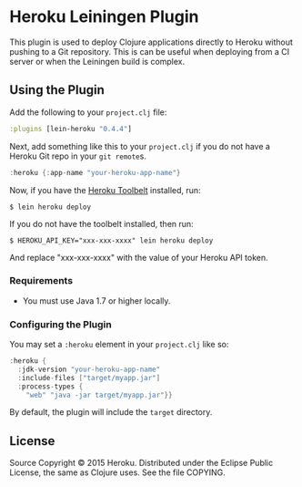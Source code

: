 Heroku Leiningen Plugin
=================

This plugin is used to deploy Clojure applications directly to Heroku without pushing to a Git repository.
This is can be useful when deploying from a CI server or when the Leiningen build is complex.

## Using the Plugin

Add the following to your `project.clj` file:

```clj
:plugins [lein-heroku "0.4.4"]
```

Next, add something like this to your `project.clj` if you do not have a Heroku Git repo in your `git remote`s.

```scala
:heroku {:app-name "your-heroku-app-name"}
```

Now, if you have the [Heroku Toolbelt](https://toolbelt.heroku.com/) installed, run:

```sh-session
$ lein heroku deploy
```

If you do not have the toolbelt installed, then run:

```sh-session
$ HEROKU_API_KEY="xxx-xxx-xxxx" lein heroku deploy
```

And replace "xxx-xxx-xxxx" with the value of your Heroku API token.

### Requirements

+  You must use Java 1.7 or higher locally.

### Configuring the Plugin

You may set a `:heroku` element in your `project.clj` like so:

```scala
:heroku {
  :jdk-version "your-heroku-app-name"
  :include-files ["target/myapp.jar"]
  :process-types {
    "web" "java -jar target/myapp.jar"}}
```

By default, the plugin will include the `target` directory.


## License

Source Copyright © 2015 Heroku.
Distributed under the Eclipse Public License, the same as Clojure
uses. See the file COPYING.
